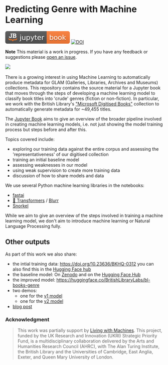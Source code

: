 # Predicting Genre with Machine Learning

[![Jupyter Book Badge](https://raw.githubusercontent.com/executablebooks/jupyter-book/ec23010e233013c3c2e5c35257d044664829a782/docs/images/badge.svg)](https://living-with-machines.github.io/genre-classification/)
[![DOI](https://zenodo.org/badge/436688599.svg)](https://zenodo.org/badge/latestdoi/436688599)


**Note** This material is a work in progress. If you have any feedback or suggestions please [open an issue](https://github.com/Living-with-machines/genre-classification/issues/new).


[<img src="https://user-images.githubusercontent.com/8995957/148814318-f87a3851-21de-45f2-8dfa-e7aec8a2a7dd.png">](https://living-with-machines.github.io/genre-classification/intro.html)


There is a growing interest in using Machine Learning to automatically produce metadata for GLAM (Galleries, Libraries, Archives and Museums) collections. This repository contains the source material for a Jupyter book that moves through the steps of developing a machine learning model to classify book titles into 'crude' genres (fiction or non-fiction). In particular, we work with the British Library's ["Microsoft Digitised Books"](https://www.bl.uk/collection-guides/digitised-printed-books) collection to automatically generate metadata for ~49,455 titles. 

The [Jupyter Book](https://jupyterbook.org/) aims to give an overview of the broader pipeline involved in creating machine learning models, i.e. not just showing the model training process but steps before and after this. 

Topics covered include: 

- exploring our training data against the entire corpus and assessing the 'representativeness' of our digitised collection
- training an initial baseline model
- assessing weaknesses in our model 
- using weak supervision to create more training data
- discussion of how to share models and data

We use several Python machine learning libraries in the notebooks:

- [fastai](https://docs.fast.ai/)
- [🤗 Transformers](https://huggingface.co/docs/transformers/index) / [Blurr](https://github.com/ohmeow/blurr)
- [Snorkel](https://www.snorkel.org/)

While we aim to give an overview of the steps involved in training a machine learning model, we don't aim to introduce machine learning or Natural Language Processing fully.

## Other outputs

As part of this work we also share:

- the intial training data: https://doi.org/10.23636/BKHQ-0312 you can also find this in the [Hugging Face hub](https://huggingface.co/datasets/blbooksgenre)
- the baseline model: On [Zenodo](https://zenodo.org/record/5245175) and on the [Hugging Face Hub](https://huggingface.co/BritishLibraryLabs/bl-books-genre-fastai)
- the improved model: https://huggingface.co/BritishLibraryLabs/bl-books-genre 
- two demos:
  - one for the [v1 model](https://huggingface.co/spaces/BritishLibraryLabs/British-Library-books-genre-classifier)
  - one for the [v2 model](https://huggingface.co/spaces/BritishLibraryLabs/British-Library-books-genre-classifier-v2)
- [blog post](https://livingwithmachines.ac.uk/can-we-use-machine-learning-to-classify-whether-a-book-is-fiction-or-non-fiction-from-its-title/)

### Acknowledgment

> This work was partially support by [Living with Machines](https://www.livingwithmachines.ac.uk/). This project, funded by the UK Research and Innovation (UKRI) Strategic Priority Fund, is a multidisciplinary collaboration delivered by the Arts and Humanities Research Council (AHRC), with The Alan Turing Institute, the British Library and the Universities of Cambridge, East Anglia, Exeter, and Queen Mary University of London.
